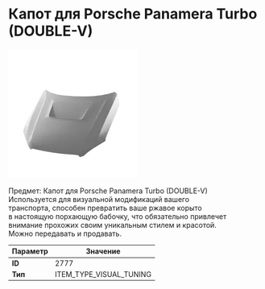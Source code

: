 # Капот для Porsche Panamera Turbo (DOUBLE-V)

![Item Image](../img/2777.webp?raw=true)

Предмет: Капот для Porsche Panamera Turbo (DOUBLE-V)<br>Используется для визуальной модификаций вашего<br>транспорта, способен превратить ваше ржавое корыто<br>в настоящую порхающую бабочку, что обязательно привлечет<br>внимание прохожих своим уникальным стилем и красотой.<br>Можно передавать и продавать.


| Параметр | Значение |
|----------|----------|
| **ID** | 2777 |
| **Тип** | ITEM_TYPE_VISUAL_TUNING |

